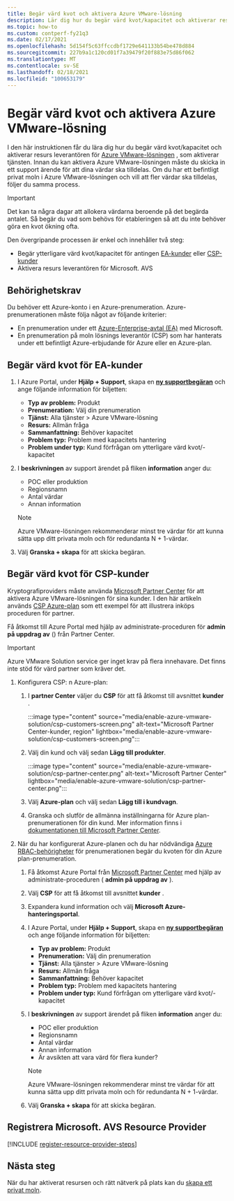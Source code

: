 ```yaml
---
title: Begär värd kvot och aktivera Azure VMware-lösning
description: Lär dig hur du begär värd kvot/kapacitet och aktiverar resurs leverantören för Azure VMware-lösningen. Du kan också begära fler värdar i ett befintligt privat moln i Azure VMware-lösningen.
ms.topic: how-to
ms.custom: contperf-fy21q3
ms.date: 02/17/2021
ms.openlocfilehash: 5d154f5c63ffccdbf1729e641133b54be478d884
ms.sourcegitcommit: 227b9a1c120cd01f7a39479f20f883e75d86f062
ms.translationtype: MT
ms.contentlocale: sv-SE
ms.lasthandoff: 02/18/2021
ms.locfileid: "100653179"
---
```

# <a name="request-host-quota-and-enable-azure-vmware-solution"></a>Begär värd kvot och aktivera Azure VMware-lösning

I den här instruktionen får du lära dig hur du begär värd kvot/kapacitet och aktiverar resurs leverantören för [Azure VMware-lösningen](introduction.md) , som aktiverar tjänsten. Innan du kan aktivera Azure VMware-lösningen måste du skicka in ett support ärende för att dina värdar ska tilldelas. Om du har ett befintligt privat moln i Azure VMware-lösningen och vill att fler värdar ska tilldelas, följer du samma process.

>[!IMPORTANT]
>Det kan ta några dagar att allokera värdarna beroende på det begärda antalet.  Så begär du vad som behövs för etableringen så att du inte behöver göra en kvot ökning ofta.


Den övergripande processen är enkel och innehåller två steg:
- Begär ytterligare värd kvot/kapacitet för antingen [EA-kunder](#request-host-quota-for-ea-customers) eller [CSP-kunder](#request-host-quota-for-csp-customers) 
- Aktivera resurs leverantören för Microsoft. AVS

## <a name="eligibility-criteria"></a>Behörighetskrav

Du behöver ett Azure-konto i en Azure-prenumeration. Azure-prenumerationen måste följa något av följande kriterier:

- En prenumeration under ett [Azure-Enterprise-avtal (EA)](../cost-management-billing/manage/ea-portal-agreements.md) med Microsoft.
- En prenumeration på moln lösnings leverantör (CSP) som har hanterats under ett befintligt Azure-erbjudande för Azure eller en Azure-plan.

## <a name="request-host-quota-for-ea-customers"></a>Begär värd kvot för EA-kunder

1. I Azure Portal, under **Hjälp + Support**, skapa en **[ny supportbegäran](https://rc.portal.azure.com/#create/Microsoft.Support)** och ange följande information för biljetten:
   - **Typ av problem:** Produkt
   - **Prenumeration:** Välj din prenumeration
   - **Tjänst:** Alla tjänster > Azure VMware-lösning
   - **Resurs:** Allmän fråga 
   - **Sammanfattning:** Behöver kapacitet
   - **Problem typ:** Problem med kapacitets hantering
   - **Problem under typ:** Kund förfrågan om ytterligare värd kvot/-kapacitet

1. I **beskrivningen** av support ärendet på fliken **information** anger du:

   - POC eller produktion 
   - Regionsnamn
   - Antal värdar
   - Annan information

   >[!NOTE]
   >Azure VMware-lösningen rekommenderar minst tre värdar för att kunna sätta upp ditt privata moln och för redundanta N + 1-värdar. 

1. Välj **Granska + skapa** för att skicka begäran.


## <a name="request-host-quota-for-csp-customers"></a>Begär värd kvot för CSP-kunder 

Kryptografiproviders måste använda [Microsoft Partner Center](https://partner.microsoft.com) för att aktivera Azure VMware-lösningen för sina kunder. I den här artikeln används [CSP Azure-plan](/partner-center/azure-plan-lp) som ett exempel för att illustrera inköps proceduren för partner.

Få åtkomst till Azure Portal med hjälp av administrate-proceduren för **admin på uppdrag av** () från Partner Center.

>[!IMPORTANT] 
>Azure VMware Solution service ger inget krav på flera innehavare. Det finns inte stöd för värd partner som kräver det. 

1. Konfigurera CSP: n Azure-plan:

   1. I **partner Center** väljer du **CSP** för att få åtkomst till avsnittet **kunder** .
   
      :::image type="content" source="media/enable-azure-vmware-solution/csp-customers-screen.png" alt-text="Microsoft Partner Center-kunder, region" lightbox="media/enable-azure-vmware-solution/csp-customers-screen.png":::
   
   1. Välj din kund och välj sedan **Lägg till produkter**.
   
      :::image type="content" source="media/enable-azure-vmware-solution/csp-partner-center.png" alt-text="Microsoft Partner Center" lightbox="media/enable-azure-vmware-solution/csp-partner-center.png":::
   
   1. Välj **Azure-plan** och välj sedan **Lägg till i kundvagn**. 
   
   1. Granska och slutför de allmänna inställningarna för Azure plan-prenumerationen för din kund. Mer information finns i [dokumentationen till Microsoft Partner Center](/partner-center/azure-plan-manage).

1. När du har konfigurerat Azure-planen och du har nödvändiga [Azure RBAC-behörigheter](/partner-center/azure-plan-manage) för prenumerationen begär du kvoten för din Azure plan-prenumeration. 

   1. Få åtkomst Azure Portal från [Microsoft Partner Center](https://partner.microsoft.com) med hjälp av administrate-proceduren ( **admin på uppdrag av** ).
   
   1. Välj **CSP** för att få åtkomst till avsnittet **kunder** .
   
   1. Expandera kund information och välj **Microsoft Azure-hanteringsportal**.
   
   1. I Azure Portal, under **Hjälp + Support**, skapa en **[ny supportbegäran](https://rc.portal.azure.com/#create/Microsoft.Support)** och ange följande information för biljetten:
      - **Typ av problem:** Produkt
      - **Prenumeration:** Välj din prenumeration
      - **Tjänst:** Alla tjänster > Azure VMware-lösning
      - **Resurs:** Allmän fråga 
      - **Sammanfattning:** Behöver kapacitet
      - **Problem typ:** Problem med kapacitets hantering
      - **Problem under typ:** Kund förfrågan om ytterligare värd kvot/-kapacitet
   
   1. I **beskrivningen** av support ärendet på fliken **information** anger du:
   
      - POC eller produktion 
      - Regionsnamn
      - Antal värdar
      - Annan information
      - Är avsikten att vara värd för flera kunder?
   
      >[!NOTE]
      >Azure VMware-lösningen rekommenderar minst tre värdar för att kunna sätta upp ditt privata moln och för redundanta N + 1-värdar. 
   
   1. Välj **Granska + skapa** för att skicka begäran.

## <a name="register-the-microsoftavs-resource-provider"></a>Registrera **Microsoft. AVS** Resource Provider

[!INCLUDE [register-resource-provider-steps](includes/register-resource-provider-steps.md)]


## <a name="next-steps"></a>Nästa steg

När du har aktiverat resursen och rätt nätverk på plats kan du [skapa ett privat moln](tutorial-create-private-cloud.md).
